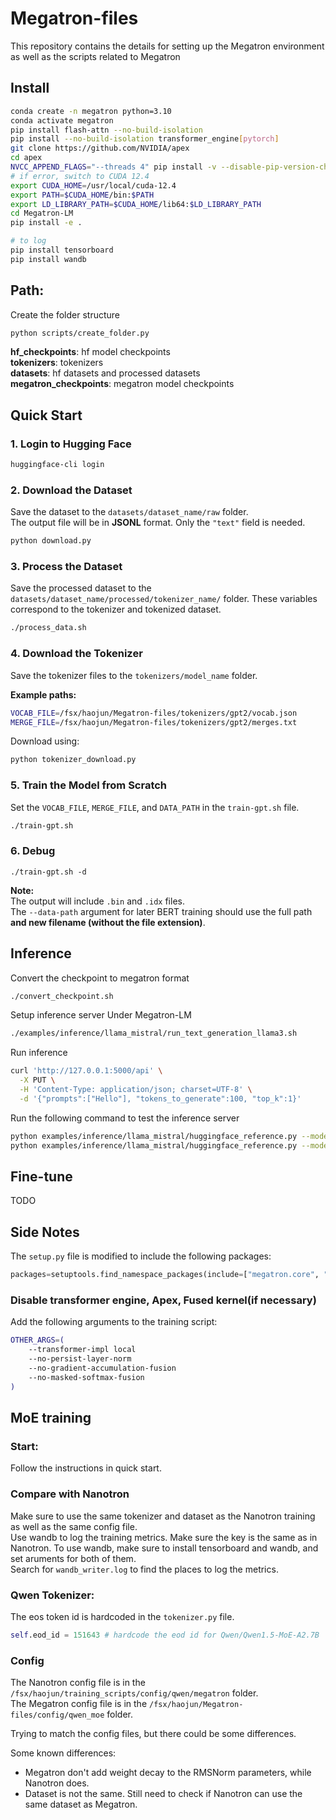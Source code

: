 # Megatron-files
This repository contains the details for setting up the Megatron environment as well as the scripts related to Megatron

## Install
```bash
conda create -n megatron python=3.10
conda activate megatron
pip install flash-attn --no-build-isolation
pip install --no-build-isolation transformer_engine[pytorch]
git clone https://github.com/NVIDIA/apex
cd apex
NVCC_APPEND_FLAGS="--threads 4" pip install -v --disable-pip-version-check --no-cache-dir --no-build-isolation --config-settings "--build-option=--cpp_ext --cuda_ext --parallel 8" ./
# if error, switch to CUDA 12.4 
export CUDA_HOME=/usr/local/cuda-12.4
export PATH=$CUDA_HOME/bin:$PATH
export LD_LIBRARY_PATH=$CUDA_HOME/lib64:$LD_LIBRARY_PATH
cd Megatron-LM
pip install -e .

# to log 
pip install tensorboard
pip install wandb
```

## Path: 
Create the folder structure
```bash
python scripts/create_folder.py
```

**hf_checkpoints**: hf model checkpoints  
**tokenizers**: tokenizers  
**datasets**: hf datasets and processed datasets  
**megatron_checkpoints**: megatron model checkpoints  

## Quick Start

### 1. Login to Hugging Face
```bash
huggingface-cli login
```

### 2. Download the Dataset
Save the dataset to the `datasets/dataset_name/raw` folder.  
The output file will be in **JSONL** format. Only the `"text"` field is needed.
```bash
python download.py
```

### 3. Process the Dataset
Save the processed dataset to the `datasets/dataset_name/processed/tokenizer_name/` folder. These variables correspond to the tokenizer and tokenized dataset.
```bash
./process_data.sh
```

### 4. Download the Tokenizer
Save the tokenizer files to the `tokenizers/model_name` folder.

**Example paths:**
```bash
VOCAB_FILE=/fsx/haojun/Megatron-files/tokenizers/gpt2/vocab.json
MERGE_FILE=/fsx/haojun/Megatron-files/tokenizers/gpt2/merges.txt
```

Download using:
```bash
python tokenizer_download.py
```

### 5. Train the Model from Scratch
Set the `VOCAB_FILE`, `MERGE_FILE`, and `DATA_PATH` in the `train-gpt.sh` file.
```bash
./train-gpt.sh
```

### 6. Debug 
```
./train-gpt.sh -d
```

**Note:**  
The output will include `.bin` and `.idx` files.  
The `--data-path` argument for later BERT training should use the full path **and new filename (without the file extension)**.


## Inference
Convert the checkpoint to megatron format
```bash
./convert_checkpoint.sh
```

Setup inference server 
Under Megatron-LM
```bash
./examples/inference/llama_mistral/run_text_generation_llama3.sh
```

Run inference
```bash
curl 'http://127.0.0.1:5000/api' \
  -X PUT \
  -H 'Content-Type: application/json; charset=UTF-8' \
  -d '{"prompts":["Hello"], "tokens_to_generate":100, "top_k":1}'
```

Run the following command to test the inference server
```bash
python examples/inference/llama_mistral/huggingface_reference.py --model-path <PATH_TO_DOWNLOADED_HUGGINGFACE_CHECKPOINT> --prompt <SOME_PROMPT>
python examples/inference/llama_mistral/huggingface_reference.py --model-path meta-llama/Meta-Llama-3-8B --prompt "Hello"
```


## Fine-tune
TODO

## Side Notes
The `setup.py` file is modified to include the following packages:
```python 
packages=setuptools.find_namespace_packages(include=["megatron.core", "megatron.core.*", "megatron.training", "megatron.training.*", "megatron.legacy", "megatron.legacy.*", "megatron.inference", "megatron.inference.*"]),
```

### Disable transformer engine, Apex, Fused kernel(if necessary)
Add the following arguments to the training script:
```bash
OTHER_ARGS=(
    --transformer-impl local
    --no-persist-layer-norm
    --no-gradient-accumulation-fusion
    --no-masked-softmax-fusion
)
```

## MoE training
### Start:
Follow the instructions in quick start.

### Compare with Nanotron
Make sure to use the same tokenizer and dataset as the Nanotron training as well as the same config file.  
Use wandb to log the training metrics. Make sure the key is the same as in Nanotron. To use wandb, make sure to install tensorboard and wandb, and set aruments for both of them.  
Search for `wandb_writer.log` to find the places to log the metrics.   

### Qwen Tokenizer:
The eos token id is hardcoded in the `tokenizer.py` file.
```python
self.eod_id = 151643 # hardcode the eod id for Qwen/Qwen1.5-MoE-A2.7B
```

### Config
The Nanotron config file is in the `/fsx/haojun/training_scripts/config/qwen/megatron` folder.  
The Megatron config file is in the `/fsx/haojun/Megatron-files/config/qwen_moe` folder.  

Trying to match the config files, but there could be some differences.

Some known differences:
- Megatron don't add weight decay to the RMSNorm parameters, while Nanotron does.
- Dataset is not the same. Still need to check if Nanotron can use the same dataset as Megatron.